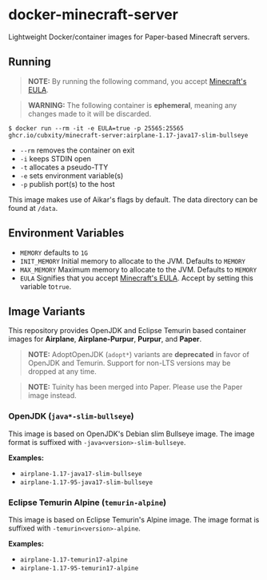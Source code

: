 # docker-minecraft-server

Lightweight Docker/container images for Paper-based Minecraft servers.

## Running

> **NOTE:** By running the following command, you accept [Minecraft's EULA](https://www.minecraft.net/en-us/eula).

> **WARNING:** The following container is **ephemeral**, meaning any changes made to it will be discarded.

```shell
$ docker run --rm -it -e EULA=true -p 25565:25565 ghcr.io/cubxity/minecraft-server:airplane-1.17-java17-slim-bullseye
```

- `--rm` removes the container on exit
- `-i` keeps STDIN open
- `-t` allocates a pseudo-TTY
- `-e` sets environment variable(s)
- `-p` publish port(s) to the host

This image makes use of Aikar's flags by default. The data directory can be found at `/data`.

## Environment Variables

- `MEMORY` defaults to `1G`
- `INIT_MEMORY` Initial memory to allocate to the JVM. Defaults to `MEMORY`
- `MAX_MEMORY` Maximum memory to allocate to the JVM. Defaults to `MEMORY`
- `EULA` Signifies that you accept [Minecraft's EULA](https://www.minecraft.net/en-us/eula). Accept by setting this
  variable to`true`.

## Image Variants

This repository provides OpenJDK and Eclipse Temurin based container images for **Airplane**, **Airplane-Purpur**, **Purpur**, and
**Paper**.

> **NOTE:** AdoptOpenJDK (`adopt*`) variants are **deprecated** in favor of OpenJDK and Temurin.
> Support for non-LTS versions may be dropped at any time.

> **NOTE:** Tuinity has been merged into Paper. Please use the Paper image instead.

### OpenJDK (`java*-slim-bullseye`)

This image is based on OpenJDK's Debian slim Bullseye image. The image format is suffixed
with `-java<version>-slim-bullseye`.

**Examples:**
- `airplane-1.17-java17-slim-bullseye`
- `airplane-1.17-95-java17-slim-bullseye`

### Eclipse Temurin Alpine (`temurin-alpine`)

This image is based on Eclipse Temurin's Alpine image. The image format is suffixed
with `-temurin<version>-alpine`.

**Examples:**
- `airplane-1.17-temurin17-alpine`
- `airplane-1.17-95-temurin17-alpine`
